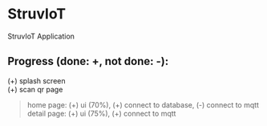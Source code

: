 # StruvIoT

StruvIoT Application

## Progress (done: +, not done: -):
(+) splash screen <br/>
(+) scan qr page<br/>
> home page: 
	(+) ui (70%), 
	(+) connect to database, 
	(-) connect to mqtt<br/>
> detail page:
	(+) ui (75%), 
	(+) connect to mqtt
